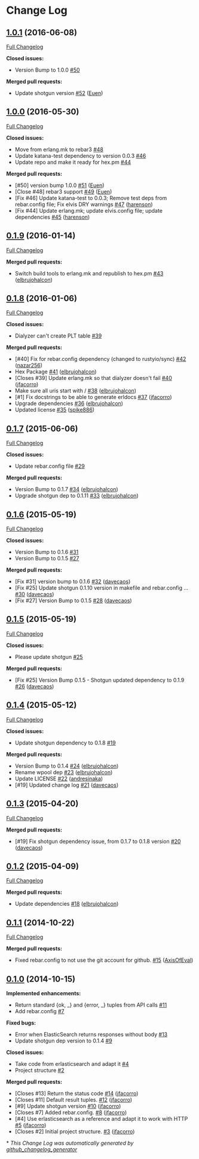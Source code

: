 # Change Log

## [1.0.1](https://github.com/inaka/tirerl/tree/1.0.1) (2016-06-08)
[Full Changelog](https://github.com/inaka/tirerl/compare/1.0.0...1.0.1)

**Closed issues:**

- Version Bump to 1.0.0 [\#50](https://github.com/inaka/tirerl/issues/50)

**Merged pull requests:**

- Update shotgun version [\#52](https://github.com/inaka/tirerl/pull/52) ([Euen](https://github.com/Euen))

## [1.0.0](https://github.com/inaka/tirerl/tree/1.0.0) (2016-05-30)
[Full Changelog](https://github.com/inaka/tirerl/compare/0.1.9...1.0.0)

**Closed issues:**

- Move from erlang.mk to rebar3 [\#48](https://github.com/inaka/tirerl/issues/48)
- Update katana-test dependency to version 0.0.3 [\#46](https://github.com/inaka/tirerl/issues/46)
- Update repo and make it ready for hex.pm [\#44](https://github.com/inaka/tirerl/issues/44)

**Merged pull requests:**

- \[\#50\] version bump 1.0.0 [\#51](https://github.com/inaka/tirerl/pull/51) ([Euen](https://github.com/Euen))
- \[Close \#48\] rebar3 support [\#49](https://github.com/inaka/tirerl/pull/49) ([Euen](https://github.com/Euen))
- \[Fix \#46\] Update katana-test to 0.0.3; Remove test deps from rebar.config file; Fix elvis DRY warnings [\#47](https://github.com/inaka/tirerl/pull/47) ([harenson](https://github.com/harenson))
- \[Fix \#44\] Update erlang.mk; update elvis.config file; update dependencies [\#45](https://github.com/inaka/tirerl/pull/45) ([harenson](https://github.com/harenson))

## [0.1.9](https://github.com/inaka/tirerl/tree/0.1.9) (2016-01-14)
[Full Changelog](https://github.com/inaka/tirerl/compare/0.1.8...0.1.9)

**Merged pull requests:**

- Switch build tools to erlang.mk and republish to hex.pm [\#43](https://github.com/inaka/tirerl/pull/43) ([elbrujohalcon](https://github.com/elbrujohalcon))

## [0.1.8](https://github.com/inaka/tirerl/tree/0.1.8) (2016-01-06)
[Full Changelog](https://github.com/inaka/tirerl/compare/0.1.7...0.1.8)

**Closed issues:**

- Dialyzer can't create PLT table [\#39](https://github.com/inaka/tirerl/issues/39)

**Merged pull requests:**

- \[\#40\] Fix for rebar.config dependency \(changed to rustyio/sync\) [\#42](https://github.com/inaka/tirerl/pull/42) ([nazar256](https://github.com/nazar256))
- Hex Package [\#41](https://github.com/inaka/tirerl/pull/41) ([elbrujohalcon](https://github.com/elbrujohalcon))
- \[Closes \#39\] Update erlang.mk so that dialyzer doesn't fail [\#40](https://github.com/inaka/tirerl/pull/40) ([jfacorro](https://github.com/jfacorro))
- Make sure all uris start with / [\#38](https://github.com/inaka/tirerl/pull/38) ([elbrujohalcon](https://github.com/elbrujohalcon))
- \[\#1\] Fix docstrings to be able to generate erldocs [\#37](https://github.com/inaka/tirerl/pull/37) ([jfacorro](https://github.com/jfacorro))
- Upgrade dependencies [\#36](https://github.com/inaka/tirerl/pull/36) ([elbrujohalcon](https://github.com/elbrujohalcon))
- Updated license [\#35](https://github.com/inaka/tirerl/pull/35) ([spike886](https://github.com/spike886))

## [0.1.7](https://github.com/inaka/tirerl/tree/0.1.7) (2015-06-06)
[Full Changelog](https://github.com/inaka/tirerl/compare/0.1.6...0.1.7)

**Closed issues:**

- Update rebar.config file [\#29](https://github.com/inaka/tirerl/issues/29)

**Merged pull requests:**

- Version Bump to 0.1.7 [\#34](https://github.com/inaka/tirerl/pull/34) ([elbrujohalcon](https://github.com/elbrujohalcon))
- Upgrade shotgun dep to 0.1.11 [\#33](https://github.com/inaka/tirerl/pull/33) ([elbrujohalcon](https://github.com/elbrujohalcon))

## [0.1.6](https://github.com/inaka/tirerl/tree/0.1.6) (2015-05-19)
[Full Changelog](https://github.com/inaka/tirerl/compare/0.1.5...0.1.6)

**Closed issues:**

- Version Bump to 0.1.6 [\#31](https://github.com/inaka/tirerl/issues/31)
- Version Bump to 0.1.5 [\#27](https://github.com/inaka/tirerl/issues/27)

**Merged pull requests:**

- \[Fix \#31\] version bump to 0.1.6 [\#32](https://github.com/inaka/tirerl/pull/32) ([davecaos](https://github.com/davecaos))
- \[Fix \#25\] Update shotgun 0.1.10 version in makefile and rebar.config … [\#30](https://github.com/inaka/tirerl/pull/30) ([davecaos](https://github.com/davecaos))
- \[Fix \#27\] Version Bump to 0.1.5 [\#28](https://github.com/inaka/tirerl/pull/28) ([davecaos](https://github.com/davecaos))

## [0.1.5](https://github.com/inaka/tirerl/tree/0.1.5) (2015-05-19)
[Full Changelog](https://github.com/inaka/tirerl/compare/0.1.4...0.1.5)

**Closed issues:**

- Please update shotgun [\#25](https://github.com/inaka/tirerl/issues/25)

**Merged pull requests:**

- \[Fix \#25\] Version Bump 0.1.5 - Shotgun updated dependency to 0.1.9 [\#26](https://github.com/inaka/tirerl/pull/26) ([davecaos](https://github.com/davecaos))

## [0.1.4](https://github.com/inaka/tirerl/tree/0.1.4) (2015-05-12)
[Full Changelog](https://github.com/inaka/tirerl/compare/0.1.3...0.1.4)

**Closed issues:**

- Update shotgun dependency to 0.1.8 [\#19](https://github.com/inaka/tirerl/issues/19)

**Merged pull requests:**

- Version Bump to 0.1.4 [\#24](https://github.com/inaka/tirerl/pull/24) ([elbrujohalcon](https://github.com/elbrujohalcon))
- Rename wpool dep [\#23](https://github.com/inaka/tirerl/pull/23) ([elbrujohalcon](https://github.com/elbrujohalcon))
- Update LICENSE [\#22](https://github.com/inaka/tirerl/pull/22) ([andresinaka](https://github.com/andresinaka))
- \[\#19\] Updated change log [\#21](https://github.com/inaka/tirerl/pull/21) ([davecaos](https://github.com/davecaos))

## [0.1.3](https://github.com/inaka/tirerl/tree/0.1.3) (2015-04-20)
[Full Changelog](https://github.com/inaka/tirerl/compare/0.1.2...0.1.3)

**Merged pull requests:**

- \[\#19\] Fix shotgun dependency issue, from 0.1.7 to 0.1.8 version [\#20](https://github.com/inaka/tirerl/pull/20) ([davecaos](https://github.com/davecaos))

## [0.1.2](https://github.com/inaka/tirerl/tree/0.1.2) (2015-04-09)
[Full Changelog](https://github.com/inaka/tirerl/compare/0.1.1...0.1.2)

**Merged pull requests:**

- Update dependencies [\#18](https://github.com/inaka/tirerl/pull/18) ([elbrujohalcon](https://github.com/elbrujohalcon))

## [0.1.1](https://github.com/inaka/tirerl/tree/0.1.1) (2014-10-22)
[Full Changelog](https://github.com/inaka/tirerl/compare/0.1.0...0.1.1)

**Merged pull requests:**

- Fixed rebar.config to not use the git account for github. [\#15](https://github.com/inaka/tirerl/pull/15) ([AxisOfEval](https://github.com/AxisOfEval))

## [0.1.0](https://github.com/inaka/tirerl/tree/0.1.0) (2014-10-15)
**Implemented enhancements:**

- Return standard {ok, \_} and {error, \_} tuples from API calls [\#11](https://github.com/inaka/tirerl/issues/11)
- Add rebar.config [\#7](https://github.com/inaka/tirerl/issues/7)

**Fixed bugs:**

- Error when ElasticSearch returns responses without body [\#13](https://github.com/inaka/tirerl/issues/13)
- Update shotgun dep version to 0.1.4 [\#9](https://github.com/inaka/tirerl/issues/9)

**Closed issues:**

- Take code from erlasticsearch and adapt it [\#4](https://github.com/inaka/tirerl/issues/4)
- Project structure [\#2](https://github.com/inaka/tirerl/issues/2)

**Merged pull requests:**

- \[Closes \#13\] Return the status code [\#14](https://github.com/inaka/tirerl/pull/14) ([jfacorro](https://github.com/jfacorro))
- \[Closes \#11\] Default result tuples. [\#12](https://github.com/inaka/tirerl/pull/12) ([jfacorro](https://github.com/jfacorro))
- \[\#9\] Update shotgun version [\#10](https://github.com/inaka/tirerl/pull/10) ([jfacorro](https://github.com/jfacorro))
- \[Closes \#7\] Added rebar.config. [\#8](https://github.com/inaka/tirerl/pull/8) ([jfacorro](https://github.com/jfacorro))
- \[\#4\] Use erlasticsearch as a reference and adapt it to work with HTTP [\#5](https://github.com/inaka/tirerl/pull/5) ([jfacorro](https://github.com/jfacorro))
- \[Closes \#2\] Initial project structure. [\#3](https://github.com/inaka/tirerl/pull/3) ([jfacorro](https://github.com/jfacorro))



\* *This Change Log was automatically generated by [github_changelog_generator](https://github.com/skywinder/Github-Changelog-Generator)*